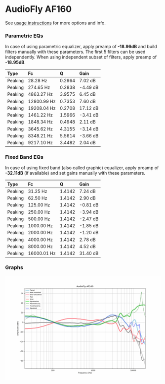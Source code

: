 # AudioFly AF160
See [usage instructions](https://github.com/jaakkopasanen/AutoEq#usage) for more options and info.

### Parametric EQs
In case of using parametric equalizer, apply preamp of **-18.96dB** and build filters manually
with these parameters. The first 5 filters can be used independently.
When using independent subset of filters, apply preamp of **-18.95dB**.

| Type    | Fc          |      Q | Gain     |
|:--------|:------------|:-------|:---------|
| Peaking | 28.28 Hz    | 0.2964 | 7.02 dB  |
| Peaking | 274.65 Hz   | 0.2838 | -4.49 dB |
| Peaking | 4863.27 Hz  | 3.9575 | 6.45 dB  |
| Peaking | 12800.99 Hz | 0.7353 | 7.60 dB  |
| Peaking | 19208.04 Hz | 0.2708 | 17.12 dB |
| Peaking | 1461.22 Hz  | 1.5966 | -3.41 dB |
| Peaking | 1848.34 Hz  | 0.4948 | 2.11 dB  |
| Peaking | 3645.62 Hz  | 4.3155 | -3.14 dB |
| Peaking | 8348.21 Hz  | 5.5614 | -3.66 dB |
| Peaking | 9217.10 Hz  | 3.4482 | 2.04 dB  |

### Fixed Band EQs
In case of using fixed band (also called graphic) equalizer, apply preamp of **-32.11dB**
(if available) and set gains manually with these parameters.

| Type    | Fc          |      Q | Gain     |
|:--------|:------------|:-------|:---------|
| Peaking | 31.25 Hz    | 1.4142 | 7.24 dB  |
| Peaking | 62.50 Hz    | 1.4142 | 2.90 dB  |
| Peaking | 125.00 Hz   | 1.4142 | -0.81 dB |
| Peaking | 250.00 Hz   | 1.4142 | -3.94 dB |
| Peaking | 500.00 Hz   | 1.4142 | -2.47 dB |
| Peaking | 1000.00 Hz  | 1.4142 | -1.85 dB |
| Peaking | 2000.00 Hz  | 1.4142 | -1.20 dB |
| Peaking | 4000.00 Hz  | 1.4142 | 2.78 dB  |
| Peaking | 8000.00 Hz  | 1.4142 | 4.52 dB  |
| Peaking | 16000.01 Hz | 1.4142 | 31.40 dB |

### Graphs
![](./AudioFly%20AF160.png)